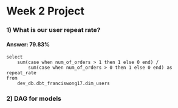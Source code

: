 # Week 2 Project

### 1) What is our user repeat rate?

#### Answer: 79.83%

```
select 
    sum(case when num_of_orders > 1 then 1 else 0 end) /
        sum(case when num_of_orders > 0 then 1 else 0 end) as repeat_rate
from
    dev_db.dbt_franciswong17.dim_users
```

### 2) DAG for models
